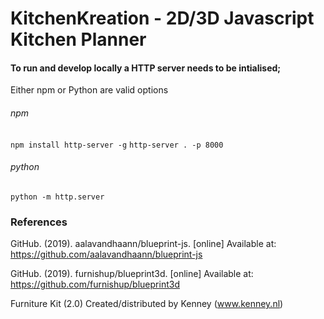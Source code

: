 ﻿# KitchenKreation - 2D/3D Javascript Kitchen Planner

#### To run and develop locally a HTTP server needs to be intialised;

Either npm or Python are valid options

###### npm

`npm install http-server -g`
`http-server . -p 8000`

###### python

`python -m http.server`

### References

GitHub. (2019). aalavandhaann/blueprint-js. [online] Available at: https://github.com/aalavandhaann/blueprint-js

GitHub. (2019). furnishup/blueprint3d. [online] Available at: https://github.com/furnishup/blueprint3d

Furniture Kit (2.0) Created/distributed by Kenney (www.kenney.nl)
